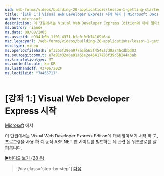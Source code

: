 ```yaml
---
uid: web-forms/videos/building-20-applications/lesson-1-getting-started-with-visual-web-developer-express
title: '[단원 1:] Visual Web Developer Express 시작 하기 | Microsoft Docs'
author: microsoft
description: 이 단원에서는 Visual Web Developer Express Edition에 대해 알아보기 시작 하 고, 프로그램을 사용 하 여 dyn를 빌드하는 데 관련 된 워크플로를 살펴봅니다.
ms.author: riande
ms.date: 09/08/2005
ms.assetid: e9341b0b-1f01-4371-bfe0-0fb7410916a4
msc.legacyurl: /web-forms/videos/building-20-applications/lesson-1-getting-started-with-visual-web-developer-express
msc.type: video
ms.openlocfilehash: 6f325af39ea977a0a565f4546a3d8a74bcdbbd02
ms.sourcegitcommit: e7e91932a6e91a63e2e46417626f39d6b244a3ab
ms.translationtype: MT
ms.contentlocale: ko-KR
ms.lasthandoff: 03/06/2020
ms.locfileid: "78455717"
---
```

# <a name="lesson-1-getting-started-with-visual-web-developer-express"></a>[강좌 1:] Visual Web Developer Express 시작

[Microsoft](https://github.com/microsoft) 에서

이 단원에서는 Visual Web Developer Express Edition에 대해 알아보기 시작 하 고, 프로그램을 사용 하 여 동적 ASP.NET 웹 사이트를 빌드하는 데 관련 된 워크플로를 살펴봅니다.

[&#9654;비디오 보기 (28 분)](https://channel9.msdn.com/Blogs/ASP-NET-Site-Videos/lesson-1-getting-started-with-visual-web-developer-express)

> [!div class="step-by-step"]
> [다음](lesson-2-creating-a-web-forms-user-interface.md)
